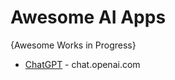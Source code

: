 # Awesome AI Apps
{Awesome Works in Progress}

* [ChatGPT](https://chat.openai.com/) - chat.openai.com
